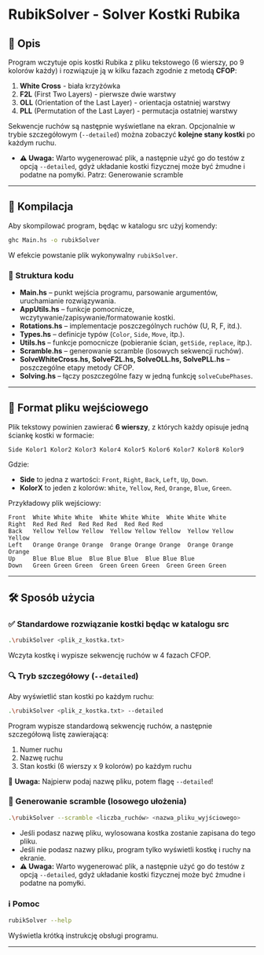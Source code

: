 # RubikSolver - Solver Kostki Rubika

## 📌 Opis

Program wczytuje opis kostki Rubika z pliku tekstowego (6 wierszy, po 9 kolorów każdy) i rozwiązuje ją w kilku fazach zgodnie z metodą **CFOP**:

1. **White Cross** - biała krzyżówka
2. **F2L** (First Two Layers) - pierwsze dwie warstwy
3. **OLL** (Orientation of the Last Layer) - orientacja ostatniej warstwy
4. **PLL** (Permutation of the Last Layer) - permutacja ostatniej warstwy

Sekwencje ruchów są następnie wyświetlane na ekran. Opcjonalnie w trybie szczegółowym (`--detailed`) można zobaczyć **kolejne stany kostki** po każdym ruchu.

- **⚠️ Uwaga:** Warto wygenerować plik, a następnie użyć go do testów z opcją `--detailed`, gdyż układanie kostki fizycznej może być żmudne i podatne na pomyłki. Patrz: Generowanie scramble

---

## 🔧 Kompilacja

Aby skompilować program, będąc w katalogu src użyj komendy:
```bash
ghc Main.hs -o rubikSolver
```
W efekcie powstanie plik wykonywalny `rubikSolver`.


### 📁 Struktura kodu

- **Main.hs** – punkt wejścia programu, parsowanie argumentów, uruchamianie rozwiązywania.
- **AppUtils.hs** – funkcje pomocnicze, wczytywanie/zapisywanie/formatowanie kostki.
- **Rotations.hs** – implementacje poszczególnych ruchów (U, R, F, itd.).
- **Types.hs** – definicje typów (`Color`, `Side`, `Move`, itp.).
- **Utils.hs** – funkcje pomocnicze (pobieranie ścian, `getSide`, `replace`, itp.).
- **Scramble.hs** – generowanie scramble (losowych sekwencji ruchów).
- **SolveWhiteCross.hs, SolveF2L.hs, SolveOLL.hs, SolvePLL.hs** – poszczególne etapy metody CFOP.
- **Solving.hs** – łączy poszczególne fazy w jedną funkcję `solveCubePhases`.

---

## 📄 Format pliku wejściowego

Plik tekstowy powinien zawierać **6 wierszy**, z których każdy opisuje jedną ściankę kostki w formacie:

```
Side Kolor1 Kolor2 Kolor3 Kolor4 Kolor5 Kolor6 Kolor7 Kolor8 Kolor9
```
Gdzie:
- **Side** to jedna z wartości: `Front`, `Right`, `Back`, `Left`, `Up`, `Down`.
- **KolorX** to jeden z kolorów: `White`, `Yellow`, `Red`, `Orange`, `Blue`, `Green`.

Przykładowy plik wejściowy:
```
Front  White White White  White White White  White White White
Right  Red Red Red  Red Red Red  Red Red Red
Back   Yellow Yellow Yellow  Yellow Yellow Yellow  Yellow Yellow Yellow
Left   Orange Orange Orange  Orange Orange Orange  Orange Orange Orange
Up     Blue Blue Blue  Blue Blue Blue  Blue Blue Blue
Down   Green Green Green  Green Green Green  Green Green Green
```

---

## 🛠 Sposób użycia

### ✅ Standardowe rozwiązanie kostki będąc w katalogu src

```bash
.\rubikSolver <plik_z_kostka.txt>
```
Wczyta kostkę i wypisze sekwencję ruchów w 4 fazach CFOP.

### 🔍 Tryb szczegółowy (`--detailed`)

Aby wyświetlić stan kostki po każdym ruchu:

```bash
.\rubikSolver <plik_z_kostka.txt> --detailed
```

Program wypisze standardową sekwencję ruchów, a następnie szczegółową listę zawierającą:
1. Numer ruchu
2. Nazwę ruchu
3. Stan kostki (6 wierszy x 9 kolorów) po każdym ruchu

🔹 **Uwaga:** Najpierw podaj nazwę pliku, potem flagę `--detailed`!

### 🎲 Generowanie scramble (losowego ułożenia)

```bash
.\rubikSolver --scramble <liczba_ruchów> <nazwa_pliku_wyjściowego>
```

- Jeśli podasz nazwę pliku, wylosowana kostka zostanie zapisana do tego pliku.
- Jeśli nie podasz nazwy pliku, program tylko wyświetli kostkę i ruchy na ekranie.
- **⚠️ Uwaga:** Warto wygenerować plik, a następnie użyć go do testów z opcją `--detailed`, gdyż układanie kostki fizycznej może być żmudne i podatne na pomyłki.

### ℹ️ Pomoc

```bash
rubikSolver --help
```

Wyświetla krótką instrukcję obsługi programu.

---
